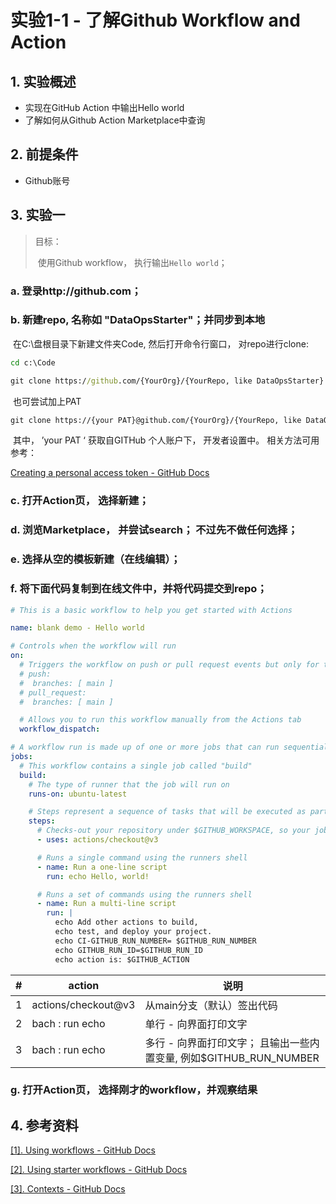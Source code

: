# 实验1-1 - 了解Github Workflow and Action 



## 1. 实验概述

* 实现在GitHub Action 中输出Hello world
* 了解如何从Github Action Marketplace中查询




## 2. 前提条件

- Github账号



## 3. 实验一

>目标：
>
>​	使用Github workflow， 执行输出`Hello world`；

### a. 登录http://github.com；

### b. 新建repo, 名称如 "DataOpsStarter"；并同步到本地

​		在C:\盘根目录下新建文件夹Code, 然后打开命令行窗口， 对repo进行clone:

~~~cmd
cd c:\Code

git clone https://github.com/{YourOrg}/{YourRepo, like DataOpsStarter}
~~~

​         也可尝试加上PAT

~~~cmd
git clone https://{your PAT}@github.com/{YourOrg}/{YourRepo, like DataOpsStarter}
~~~

​	 	其中， ’your PAT ‘ 获取自GITHub 个人账户下， 开发者设置中。 相关方法可用参考：

[Creating a personal access token - GitHub Docs](https://docs.github.com/en/authentication/keeping-your-account-and-data-secure/creating-a-personal-access-token)

### c. 打开Action页， 选择新建；

### d. 浏览Marketplace， 并尝试search； 不过先不做任何选择；

### e. 选择从空的模板新建（在线编辑）；

###  f. 将下面代码复制到在线文件中，并将代码提交到repo；

~~~yml
# This is a basic workflow to help you get started with Actions

name: blank demo - Hello world

# Controls when the workflow will run
on:
  # Triggers the workflow on push or pull request events but only for the main branch
  # push:
  #  branches: [ main ]
  # pull_request:
  #  branches: [ main ]

  # Allows you to run this workflow manually from the Actions tab
  workflow_dispatch:

# A workflow run is made up of one or more jobs that can run sequentially or in parallel
jobs:
  # This workflow contains a single job called "build"
  build:
    # The type of runner that the job will run on
    runs-on: ubuntu-latest

    # Steps represent a sequence of tasks that will be executed as part of the job
    steps:
      # Checks-out your repository under $GITHUB_WORKSPACE, so your job can access it
      - uses: actions/checkout@v3

      # Runs a single command using the runners shell
      - name: Run a one-line script
        run: echo Hello, world! 

      # Runs a set of commands using the runners shell
      - name: Run a multi-line script
        run: |
          echo Add other actions to build,
          echo test, and deploy your project.
          echo CI-GITHUB_RUN_NUMBER= $GITHUB_RUN_NUMBER
          echo GITHUB_RUN_ID=$GITHUB_RUN_ID 
          echo action is: $GITHUB_ACTION

~~~



| #    | action              | 说明                                                         |
| ---- | ------------------- | ------------------------------------------------------------ |
| 1    | actions/checkout@v3 | 从main分支（默认）签出代码                                   |
| 2    | bach : run echo     | 单行 - 向界面打印文字                                        |
| 3    | bach : run echo     | 多行 - 向界面打印文字； 且输出一些内置变量, 例如$GITHUB_RUN_NUMBER |



### g. 打开Action页， 选择刚才的workflow，并观察结果



## 4. 参考资料

[[1]. Using workflows - GitHub Docs](https://docs.github.com/en/actions/using-workflows)

[[2]. Using starter workflows - GitHub Docs](https://docs.github.com/en/actions/using-workflows/using-starter-workflows)

[[3]. Contexts - GitHub Docs](https://docs.github.com/en/actions/learn-github-actions/contexts)
